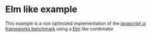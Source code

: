 # Elm like example

This example is a non optimized implementation of the [javascript ui frameworks benchmark]() using a [Elm]() like combinator